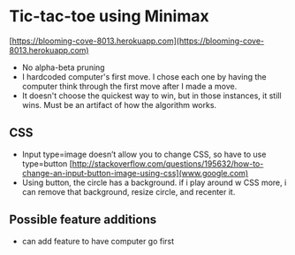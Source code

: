 # Tic-tac-toe using Minimax
[https://blooming-cove-8013.herokuapp.com](https://blooming-cove-8013.herokuapp.com)

* No alpha-beta pruning
* I hardcoded computer's first move. I chose each one by having the computer think through the first move after I made a move.
* It doesn't choose the quickest way to win, but in those instances, it still wins. Must be an artifact of how the algorithm works.

## CSS
* Input type=image doesn’t allow you to change CSS, so have to use type=button [http://stackoverflow.com/questions/195632/how-to-change-an-input-button-image-using-css](www.google.com)
* Using button, the circle has a background. if i play around w CSS more, i can remove that background, resize circle, and recenter it.

## Possible feature additions
* can add feature to have computer go first